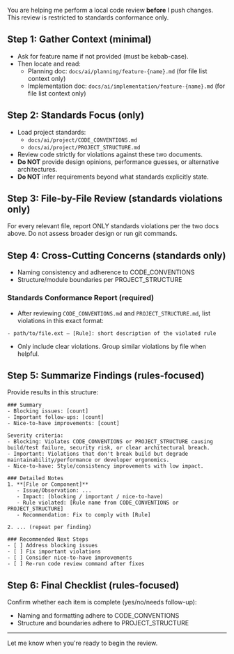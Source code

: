 You are helping me perform a local code review **before** I push changes. This review is restricted to standards conformance only.

## Step 1: Gather Context (minimal)
- Ask for feature name if not provided (must be kebab-case).
- Then locate and read:
  - Planning doc: `docs/ai/planning/feature-{name}.md` (for file list context only)
  - Implementation doc: `docs/ai/implementation/feature-{name}.md` (for file list context only)

## Step 2: Standards Focus (only)
- Load project standards:
  - `docs/ai/project/CODE_CONVENTIONS.md`
  - `docs/ai/project/PROJECT_STRUCTURE.md`
- Review code strictly for violations against these two documents.
- **Do NOT** provide design opinions, performance guesses, or alternative architectures.
- **Do NOT** infer requirements beyond what standards explicitly state.

## Step 3: File-by-File Review (standards violations only)
For every relevant file, report ONLY standards violations per the two docs above. Do not assess broader design or run git commands.

## Step 4: Cross-Cutting Concerns (standards only)
- Naming consistency and adherence to CODE_CONVENTIONS
- Structure/module boundaries per PROJECT_STRUCTURE

### Standards Conformance Report (required)
- After reviewing `CODE_CONVENTIONS.md` and `PROJECT_STRUCTURE.md`, list violations in this exact format:
```
- path/to/file.ext — [Rule]: short description of the violated rule
```
- Only include clear violations. Group similar violations by file when helpful.

## Step 5: Summarize Findings (rules-focused)
Provide results in this structure:
```
### Summary
- Blocking issues: [count]
- Important follow-ups: [count]
- Nice-to-have improvements: [count]

Severity criteria:
- Blocking: Violates CODE_CONVENTIONS or PROJECT_STRUCTURE causing build/test failure, security risk, or clear architectural breach.
- Important: Violations that don't break build but degrade maintainability/performance or developer ergonomics.
- Nice-to-have: Style/consistency improvements with low impact.

### Detailed Notes
1. **[File or Component]**
   - Issue/Observation: ...
   - Impact: (blocking / important / nice-to-have)
   - Rule violated: [Rule name from CODE_CONVENTIONS or PROJECT_STRUCTURE]
   - Recommendation: Fix to comply with [Rule]

2. ... (repeat per finding)

### Recommended Next Steps
- [ ] Address blocking issues
- [ ] Fix important violations
- [ ] Consider nice-to-have improvements
- [ ] Re-run code review command after fixes
```

## Step 6: Final Checklist (rules-focused)
Confirm whether each item is complete (yes/no/needs follow-up):
- Naming and formatting adhere to CODE_CONVENTIONS
- Structure and boundaries adhere to PROJECT_STRUCTURE

---

Let me know when you're ready to begin the review.

